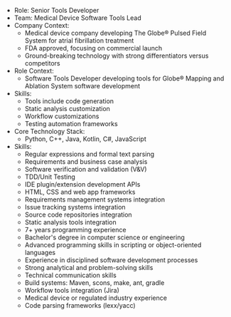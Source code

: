 - Role: Senior Tools Developer
- Team: Medical Device Software Tools Lead
- Company Context:
  - Medical device company developing The Globe® Pulsed Field System for atrial fibrillation treatment
  - FDA approved, focusing on commercial launch
  - Ground-breaking technology with strong differentiators versus competitors
- Role Context:
  - Software Tools Developer developing tools for Globe® Mapping and Ablation System software development
- Skills:
  - Tools include code generation
  - Static analysis customization
  - Workflow customizations
  - Testing automation frameworks
- Core Technology Stack:
  - Python, C++, Java, Kotlin, C#, JavaScript
- Skills:
  - Regular expressions and formal text parsing
  - Requirements and business case analysis
  - Software verification and validation (V&V)
  - TDD/Unit Testing
  - IDE plugin/extension development APIs
  - HTML, CSS and web app frameworks
  - Requirements management systems integration
  - Issue tracking systems integration
  - Source code repositories integration
  - Static analysis tools integration
  - 7+ years programming experience
  - Bachelor's degree in computer science or engineering
  - Advanced programming skills in scripting or object-oriented languages
  - Experience in disciplined software development processes
  - Strong analytical and problem-solving skills
  - Technical communication skills
  - Build systems: Maven, scons, make, ant, gradle
  - Workflow tools integration (Jira)
  - Medical device or regulated industry experience
  - Code parsing frameworks (lexx/yacc)
